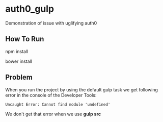 # auth0_gulp
Demonstration of issue with uglifying auth0

## How To Run
npm install

bower install

## Problem
When you run the project by using the default gulp task we get following error in the console of the Developer Tools:

    Uncaught Error: Cannot find module 'undefined'

We don't get that error when we use **gulp src**